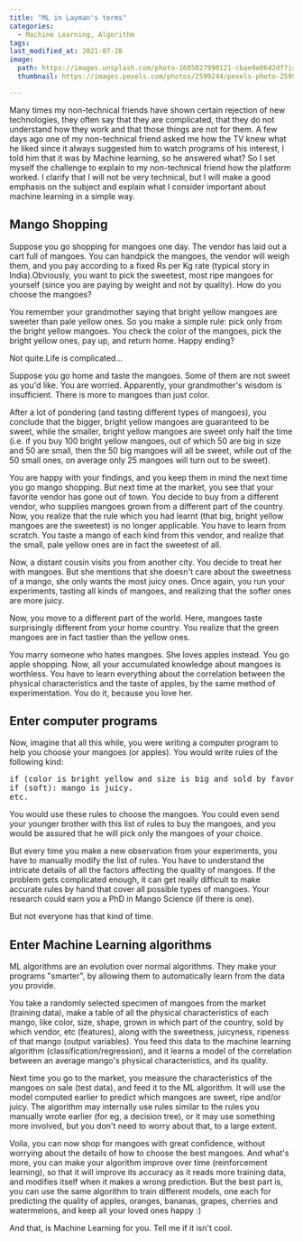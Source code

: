 ```yaml
---
title: "ML in Layman's terms"
categories:
  - Machine Learning, Algorithm
tags:
last_modified_at: 2021-07-28
image: 
  path: https://images.unsplash.com/photo-1605027990121-cbae9e0642df?ixlib=rb-1.2.1&ixid=MnwxMjA3fDB8MHxwaG90by1wYWdlfHx8fGVufDB8fHx8&auto=format&fit=crop&w=1950&q=80
  thumbnail: https://images.pexels.com/photos/2599244/pexels-photo-2599244.jpeg?auto=compress&cs=tinysrgb&dpr=1&w=500 

---
```

Many times my non-technical friends have shown certain rejection of new technologies, they often say that they are complicated, that they do not understand how they work and that those things are not for them.
A few days ago one of my non-technical friend asked me how the TV knew what he liked since it always suggested him to watch programs of his interest, I told him that it was by Machine learning, so he answered what? So I set myself the challenge to explain to my non-technical friend how the platform worked.
I clarify that I will not be very technical, but I will make a good emphasis on the subject and explain what I consider important about machine learning in a simple way.

## Mango Shopping

Suppose you go shopping for mangoes one day. The vendor has laid out a cart full of mangoes. You can handpick the mangoes, the vendor will weigh them, and you pay according to a fixed Rs per Kg rate (typical story in India).Obviously, you want to pick the sweetest, most ripe mangoes for yourself (since you are paying by weight and not by quality). How do you choose the mangoes?

You remember your grandmother saying that bright yellow mangoes are sweeter than pale yellow ones. So you make a simple rule: pick only from the bright yellow mangoes. You check the color of the mangoes, pick the bright yellow ones, pay up, and return home. Happy ending?

Not quite.Life is complicated...

Suppose you go home and taste the mangoes. Some of them are not sweet as you'd like. You are worried. Apparently, your grandmother's wisdom is insufficient. There is more to mangoes than just color.

After a lot of pondering (and tasting different types of mangoes), you conclude that the bigger, bright yellow mangoes are guaranteed to be sweet, while the smaller, bright yellow mangoes are sweet only half the time (i.e. if you buy 100 bright yellow mangoes, out of which 50 are big in size and 50 are small, then the 50 big mangoes will all be sweet, while out of the 50 small ones, on average only 25 mangoes will turn out to be sweet).

You are happy with your findings, and you keep them in mind the next time you go mango shopping. But next time at the market, you see that your favorite vendor has gone out of town. You decide to buy from a different vendor, who supplies mangoes grown from a different part of the country. Now, you realize that the rule which you had learnt (that big, bright yellow mangoes are the sweetest) is no longer applicable. You have to learn from scratch. You taste a mango of each kind from this vendor, and realize that the small, pale yellow ones are in fact the sweetest of all.

Now, a distant cousin visits you from another city. You decide to treat her with mangoes. But she mentions that she doesn't care about the sweetness of a mango, she only wants the most juicy ones. Once again, you run your experiments, tasting all kinds of mangoes, and realizing that the softer ones are more juicy.

Now, you move to a different part of the world. Here, mangoes taste surprisingly different from your home country. You realize that the green mangoes are in fact tastier than the yellow ones.

You marry someone who hates mangoes. She loves apples instead. You go apple shopping. Now, all your accumulated knowledge about mangoes is worthless. You have to learn everything about the correlation between the physical characteristics and the taste of apples, by the same method of experimentation. You do it, because you love her.

## Enter computer programs

Now, imagine that all this while, you were writing a computer program to help you choose your mangoes (or apples). You would write rules of the following kind:

<pre>
if (color is bright yellow and size is big and sold by favorite vendor): mango is sweet.
if (soft): mango is juicy.
etc.
</pre>

You would use these rules to choose the mangoes. You could even send your younger brother with this list of rules to buy the mangoes, and you would be assured that he will pick only the mangoes of your choice.

But every time you make a new observation from your experiments, you have to manually modify the list of rules. You have to understand the intricate details of all the factors affecting the quality of mangoes. If the problem gets complicated enough, it can get really difficult to make accurate rules by hand that cover all possible types of mangoes. Your research could earn you a PhD in Mango Science (if there is one).

But not everyone has that kind of time.

## Enter Machine Learning algorithms

ML algorithms are an evolution over normal algorithms. They make your programs "smarter", by allowing them to automatically learn from the data you provide.

You take a randomly selected specimen of mangoes from the market (training data), make a table of all the physical characteristics of each mango, like color, size, shape, grown in which part of the country, sold by which vendor, etc (features), along with the sweetness, juicyness, ripeness of that mango (output variables). You feed this data to the machine learning algorithm (classification/regression), and it learns a model of the correlation between an average mango's physical characteristics, and its quality.

Next time you go to the market, you measure the characteristics of the mangoes on sale (test data), and feed it to the ML algorithm. It will use the model computed earlier to predict which mangoes are sweet, ripe and/or juicy. The algorithm may internally use rules similar to the rules you manually wrote earlier (for eg, a decision tree), or it may use something more involved, but you don't need to worry about that, to a large extent.

Voila, you can now shop for mangoes with great confidence, without worrying about the details of how to choose the best mangoes. And what's more, you can make your algorithm improve over time (reinforcement learning), so that it will improve its accuracy as it reads more training data, and modifies itself when it makes a wrong prediction. But the best part is, you can use the same algorithm to train different models, one each for predicting the quality of apples, oranges, bananas, grapes, cherries and watermelons, and keep all your loved ones happy :)

And that, is Machine Learning for you. Tell me if it isn't cool.

 

